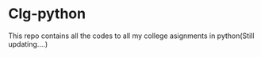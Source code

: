 # Clg-python
This repo contains all the codes to all my college asignments in python(Still updating....)
